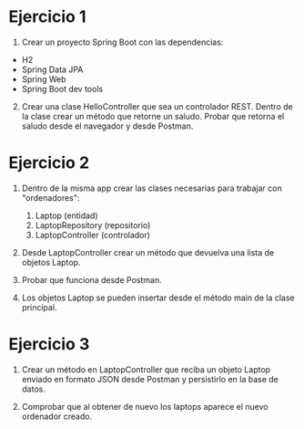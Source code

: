 # Ejercicio 1

1. Crear un proyecto Spring Boot con las dependencias:

- H2
- Spring Data JPA
- Spring Web
- Spring Boot dev tools

2. Crear una clase HelloController que sea un controlador REST. Dentro de la clase crear un método que retorne un saludo. Probar que retorna el saludo desde el navegador y desde Postman.

# Ejercicio 2

1. Dentro de la misma app crear las clases necesarias para trabajar con "ordenadores":
   1. Laptop (entidad)
   2. LaptopRepository (repositorio)
   3. LaptopController (controlador)

2. Desde LaptopController crear un método que devuelva una lista de objetos Laptop.
3. Probar que funciona desde Postman.
4. Los objetos Laptop se pueden insertar desde el método main de la clase principal.


# Ejercicio 3

1. Crear un método en LaptopController que reciba un objeto Laptop enviado en formato JSON desde Postman y persistirlo en la base de datos.

2. Comprobar que al obtener de nuevo los laptops aparece el nuevo ordenador creado.